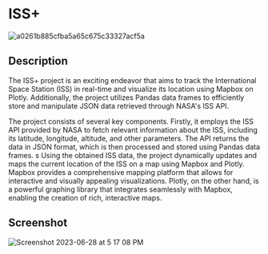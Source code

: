 # ISS+
![a0261b885cfba5a65c675c33327acf5a](https://github.com/s5y-ux/ISSPlus/assets/59636597/9aa8ef34-45dc-4f8f-947a-1eb495a49155)

## Description
The ISS+ project is an exciting endeavor that aims to track the International Space Station (ISS) in real-time and visualize its location using Mapbox on Plotly. Additionally, the project utilizes Pandas data frames to efficiently store and manipulate JSON data retrieved through NASA's ISS API.

The project consists of several key components. Firstly, it employs the ISS API provided by NASA to fetch relevant information about the ISS, including its latitude, longitude, altitude, and other parameters. The API returns the data in JSON format, which is then processed and stored using Pandas data frames.
s
Using the obtained ISS data, the project dynamically updates and maps the current location of the ISS on a map using Mapbox and Plotly. Mapbox provides a comprehensive mapping platform that allows for interactive and visually appealing visualizations. Plotly, on the other hand, is a powerful graphing library that integrates seamlessly with Mapbox, enabling the creation of rich, interactive maps.

## Screenshot
![Screenshot 2023-06-28 at 5 17 08 PM](https://github.com/s5y-ux/ISSPlus/assets/59636597/b5b8154e-1267-4ef5-abb7-a2dd7f2a0cd0)
